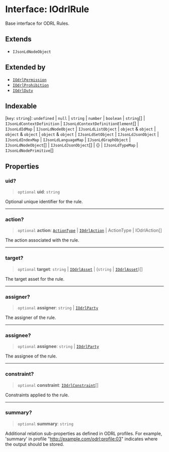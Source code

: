 # Interface: IOdrlRule

Base interface for ODRL Rules.

## Extends

- `IJsonLdNodeObject`

## Extended by

- [`IOdrlPermission`](IOdrlPermission.md)
- [`IOdrlProhibition`](IOdrlProhibition.md)
- [`IOdrlDuty`](IOdrlDuty.md)

## Indexable

\[`key`: `string`\]: `undefined` \| `null` \| `string` \| `number` \| `boolean` \| `string`[] \| `IJsonLdContextDefinition` \| `IJsonLdContextDefinitionElement`[] \| `IJsonLdIdMap` \| `IJsonLdNodeObject` \| `IJsonLdListObject` \| `object` & `object` \| `object` & `object` \| `object` & `object` \| `IJsonLdSetObject` \| `IJsonLdJsonObject` \| `IJsonLdIndexMap` \| `IJsonLdLanguageMap` \| `IJsonLdGraphObject` \| `IJsonLdNodeObject`[] \| `IJsonLdJsonObject`[] \| \{\} \| `IJsonLdTypeMap` \| `IJsonLdNodePrimitive`[]

## Properties

### uid?

> `optional` **uid**: `string`

Optional unique identifier for the rule.

***

### action?

> `optional` **action**: [`ActionType`](../type-aliases/ActionType.md) \| [`IOdrlAction`](IOdrlAction.md) \| ActionType \| IOdrlAction[]

The action associated with the rule.

***

### target?

> `optional` **target**: `string` \| [`IOdrlAsset`](IOdrlAsset.md) \| (`string` \| [`IOdrlAsset`](IOdrlAsset.md))[]

The target asset for the rule.

***

### assigner?

> `optional` **assigner**: `string` \| [`IOdrlParty`](IOdrlParty.md)

The assigner of the rule.

***

### assignee?

> `optional` **assignee**: `string` \| [`IOdrlParty`](IOdrlParty.md)

The assignee of the rule.

***

### constraint?

> `optional` **constraint**: [`IOdrlConstraint`](IOdrlConstraint.md)[]

Constraints applied to the rule.

***

### summary?

> `optional` **summary**: `string`

Additional relation sub-properties as defined in ODRL profiles.
For example, 'summary' in profile "http://example.com/odrl:profile:03"
indicates where the output should be stored.
